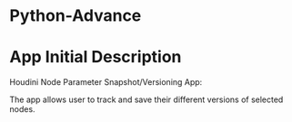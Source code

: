 # Python-Advance

# App Initial Description

Houdini Node Parameter Snapshot/Versioning App:

The app allows user to track and save their different versions of selected nodes.